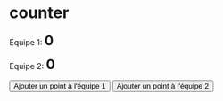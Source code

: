 # counter
<!DOCTYPE html>
<html>
<head>
  <style>
    #team1Counter, #team2Counter {
      font-size: 24px;
      font-weight: bold;
    }
  </style>
</head>
<body>
  <p>Équipe 1: <span id="team1Counter">0</span></p>
  <p>Équipe 2: <span id="team2Counter">0</span></p>
  <button id="addTeam1Point">Ajouter un point à l'équipe 1</button>
  <button id="addTeam2Point">Ajouter un point à l'équipe 2</button>
  
  <script>
    let team1Points = 0;
    let team2Points = 0;

    function updateTeam1Counter() {
      document.getElementById("team1Counter").innerText = team1Points;
    }

    function updateTeam2Counter() {
      document.getElementById("team2Counter").innerText = team2Points;
    }

    // Fonction pour ajouter un point à l'équipe 1
    function addPointToTeam1() {
      team1Points++;
      updateTeam1Counter();
    }

    // Fonction pour ajouter un point à l'équipe 2
    function addPointToTeam2() {
      team2Points++;
      updateTeam2Counter();
    }

    // Ajoutez des écouteurs d'événements pour les boutons
    document.getElementById("addTeam1Point").addEventListener("click", addPointToTeam1);
    document.getElementById("addTeam2Point").addEventListener("click", addPointToTeam2);
  </script>
</body>
</html>
